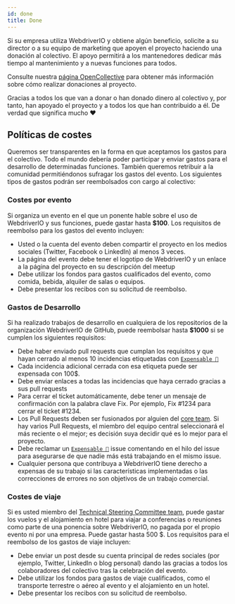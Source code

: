 ```yaml
---
id: done
title: Done
---
```


Si su empresa utiliza WebdriverIO y obtiene algún beneficio, solicite a su director o a su equipo de marketing que apoyen el proyecto haciendo una donación al colectivo. El apoyo permitirá a los mantenedores dedicar más tiempo al mantenimiento y a nuevas funciones para todos.

Consulte nuestra [página OpenCollective](https://opencollective.com/webdriverio) para obtener más información sobre cómo realizar donaciones al proyecto.

Gracias a todos los que van a donar o han donado dinero al colectivo y, por tanto, han apoyado el proyecto y a todos los que han contribuido a él. De verdad que significa mucho ❤️

## Políticas de costes

Queremos ser transparentes en la forma en que aceptamos los gastos para el colectivo. Todo el mundo debería poder participar y enviar gastos para el desarrollo de determinadas funciones. También queremos retribuir a la comunidad permitiéndonos sufragar los gastos del evento. Los siguientes tipos de gastos podrán ser reembolsados con cargo al colectivo:

### Costes por evento

Si organiza un evento en el que un ponente hable sobre el uso de WebdriverIO y sus funciones, puede gastar hasta __$100__. Los requisitos de reembolso para los gastos del evento incluyen:

- Usted o la cuenta del evento deben compartir el proyecto en los medios sociales (Twitter, Facebook o LinkedIn) al menos 3 veces.
- La página del evento debe tener el logotipo de WebdriverIO y un enlace a la página del proyecto en su descripción del meetup
- Debe utilizar los fondos para gastos cualificados del evento, como comida, bebida, alquiler de salas o equipos.
- Debe presentar los recibos con su solicitud de reembolso.

### Gastos de Desarrollo

Si ha realizado trabajos de desarrollo en cualquiera de los repositorios de la organización WebdriverIO de GitHub, puede reembolsar hasta __$1000__ si se cumplen los siguientes requisitos:

- Debe haber enviado pull requests que cumplan los requisitos y que hayan cerrado al menos 10 incidencias etiquetadas con [`Expensable 💸`](https://github.com/webdriverio/webdriverio/labels/Expensable%20%F0%9F%92%B8)
- Cada incidencia adicional cerrada con esa etiqueta puede ser expensada con 100$.
- Debe enviar enlaces a todas las incidencias que haya cerrado gracias a sus pull requests
- Para cerrar el ticket automáticamente, debe tener un mensaje de confirmación con la palabra clave Fix. Por ejemplo, Fix #1234 para cerrar el ticket #1234.
- Los Pull Requests deben ser fusionados por alguien del [core team](https://github.com/webdriverio/webdriverio/blob/main/AUTHORS.md#tsc-technical-steering-committee). Si hay varios Pull Requests, el miembro del equipo central seleccionará el más reciente o el mejor; es decisión suya decidir qué es lo mejor para el proyecto.
- Debe reclamar un [`Expensable 💸`](https://github.com/webdriverio/webdriverio/labels/Expensable%20%F0%9F%92%B8) issue comentando en el hilo del issue para asegurarse de que nadie más está trabajando en el mismo issue.
- Cualquier persona que contribuya a WebdriverIO tiene derecho a expensas de su trabajo si las características implementadas o las correcciones de errores no son objetivos de un trabajo comercial.

### Costes de viaje

Si es usted miembro del [Technical Steering Committee team](https://github.com/webdriverio/webdriverio/blob/main/AUTHORS.md#tsc-technical-steering-committee), puede gastar los vuelos y el alojamiento en hotel para viajar a conferencias o reuniones como parte de una ponencia sobre WebdriverIO, no pagada por el propio evento ni por una empresa. Puede gastar hasta 500 $. Los requisitos para el reembolso de los gastos de viaje incluyen:

- Debe enviar un post desde su cuenta principal de redes sociales (por ejemplo, Twitter, LinkedIn o blog personal) dando las gracias a todos los colaboradores del colectivo tras la celebración del evento.
- Debe utilizar los fondos para gastos de viaje cualificados, como el transporte terrestre o aéreo al evento y el alojamiento en un hotel.
- Debe presentar los recibos con su solicitud de reembolso.
